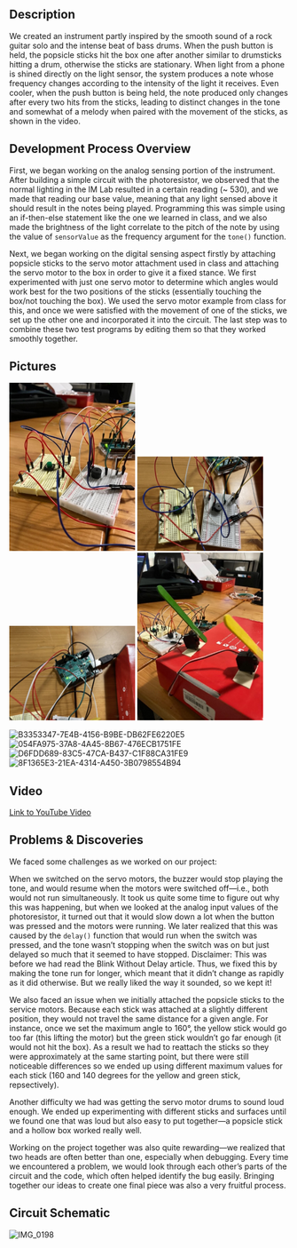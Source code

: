 ## Description
We created an instrument partly inspired by the smooth sound of a rock guitar solo and the intense beat of bass drums. When the push button is held, the popsicle sticks hit the box one after another similar to drumsticks hitting a drum, otherwise the sticks are stationary. When light from a phone is shined directly on the light sensor, the system produces a note whose frequency changes according to the intensity of the light it receives. Even cooler, when the push button is being held, the note produced only changes after every two hits from the sticks, leading to distinct changes in the tone and somewhat of a melody when paired with the movement of the sticks, as shown in the video.

## Development Process Overview
First, we began working on the analog sensing portion of the instrument. After building a simple circuit with the photoresistor, we observed that the normal lighting in the IM Lab resulted in a certain reading (~ 530), and we made that reading our base value, meaning that any light sensed above it should result in the notes being played. Programming this was simple using an if-then-else statement like the one we learned in class, and we also made the brightness of the light correlate to the pitch of the note by using the value of `sensorValue` as the frequency argument for the `tone()` function. 

Next, we began working on the digital sensing aspect firstly by attaching popsicle sticks to the servo motor attachment used in class and attaching the servo motor to the box in order to give it a fixed stance. We first experimented with just one servo motor to determine which angles would work best for the two positions of the sticks (essentially touching the box/not touching the box). We used the servo motor example from class for this, and once we were satisfied with the movement of one of the sticks, we set up the other one and incorporated it into the circuit. The last step was to combine these two test programs by editing them so that they worked smoothly together.

## Pictures
<img src="circuit1.JPG" width = 45% height = 45% > <img src="circuit2.jpg" width = 45% height = 45% >
<img src="circuit3.jpg" width = 45% height = 45% > <img src="circuit4.JPG" width = 45% height = 45% >

![B3353347-7E4B-4156-B9BE-DB62FE6220E5](https://user-images.githubusercontent.com/98512630/162873384-ed506bc3-7c93-4f9a-a9f7-eab9e1849d41.jpg)
![054FA975-37A8-4A45-8B67-476ECB1751FE](https://user-images.githubusercontent.com/98512630/162873422-fc133246-e803-4540-9af2-bf7db271bbc6.jpg)
![D6FDD689-83C5-47CA-B437-C1F88CA31FE9](https://user-images.githubusercontent.com/98512630/162873742-bd2d8b5c-d561-4d75-be95-d8cc35ede478.JPG)
![8F1365E3-21EA-4314-A450-3B0798554B94](https://user-images.githubusercontent.com/98512630/162873834-80262729-4c2a-4d31-9bb0-65764ead4cf9.JPG)

## Video
[Link to YouTube Video](https://youtube.com/shorts/Gc9cWefoltI?feature=share)

## Problems & Discoveries
We faced some challenges as we worked on our project:

When we switched on the servo motors, the buzzer would stop playing the tone, and would resume when the motors were switched off—i.e., both would not run simultaneously. It took us quite some time to figure out why this was happening, but when we looked at the analog input values of the photoresistor, it turned out that it would slow down a lot when the button was pressed and the motors were running. We later realized that this was caused by the `delay()` function that would run when the switch was pressed, and the tone wasn’t stopping when the switch was on but just delayed so much that it seemed to have stopped. Disclaimer: This was before we had read the Blink Without Delay article. Thus, we fixed this by making the tone run for longer, which meant that it didn’t change as rapidly as it did otherwise. But we really liked the way it sounded, so we kept it!

We also faced an issue when we initially attached the popsicle sticks to the service motors. Because each stick was attached at a slightly different position, they would not travel the same distance for a given angle. For instance, once we set the maximum angle to 160°, the yellow stick would go too far (this lifting the motor) but the green stick wouldn’t go far enough (it would not hit the box). As a result we had to reattach the sticks so they were approximately at the same starting point, but there were still noticeable differences so we ended up using different maximum values for each stick (160 and 140 degrees for the yellow and green stick, repsectively).

Another difficulty we had was getting the servo motor drums to sound loud enough. We ended up experimenting with different sticks and surfaces until we found one that was loud but also easy to put together—a popsicle stick and a hollow box worked really well.

Working on the project together was also quite rewarding—we realized that two heads are often better than one, especially when debugging. Every time we encountered a problem, we would look through each other’s parts of the circuit and the code, which often helped identify the bug easily. Bringing together our ideas to create one final piece was also a very fruitful process.

## Circuit Schematic
![IMG_0198](https://user-images.githubusercontent.com/98512630/162874787-8257d791-f102-42c6-8fae-d36f64d2ed51.JPG)
